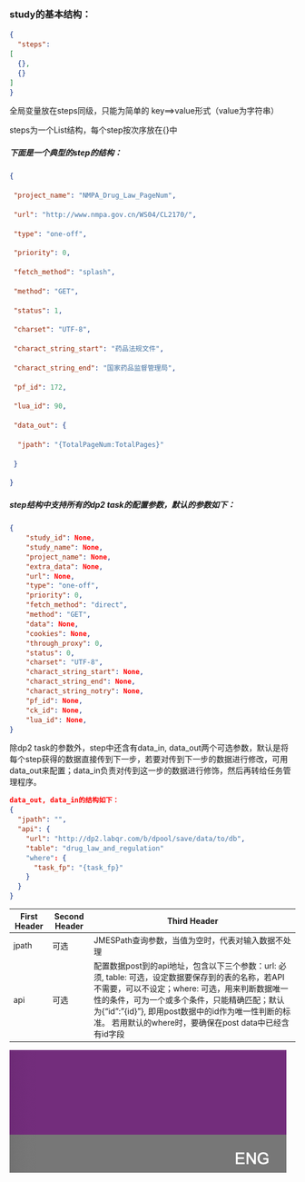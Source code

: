 ### study的基本结构：

```json
{
  "steps": 
[
  {},
  {}
]
}
```

全局变量放在steps同级，只能为简单的 key==>value形式（value为字符串）

steps为一个List结构，每个step按次序放在{}中



##### 下面是一个典型的step的结构：

```json
{

 "project_name": "NMPA_Drug_Law_PageNum",

 "url": "http://www.nmpa.gov.cn/WS04/CL2170/",

 "type": "one-off",

 "priority": 0,

 "fetch_method": "splash",

 "method": "GET",

 "status": 1,

 "charset": "UTF-8",

 "charact_string_start": "药品法规文件",

 "charact_string_end": "国家药品监督管理局",

 "pf_id": 172,

 "lua_id": 90,

 "data_out": {

  "jpath": "{TotalPageNum:TotalPages}"

 }

}
```

##### step结构中支持所有的dp2 task的配置参数，默认的参数如下：

```json
{
    "study_id": None,
    "study_name": None,
    "project_name": None,
    "extra_data": None,
    "url": None,
    "type": "one-off",
    "priority": 0,
    "fetch_method": "direct",
    "method": "GET",
    "data": None,
    "cookies": None,
    "through_proxy": 0,
    "status": 0,
    "charset": "UTF-8",
    "charact_string_start": None,
    "charact_string_end": None,
    "charact_string_notry": None,
    "pf_id": None,
    "ck_id": None,
    "lua_id": None,
}
```

除dp2 task的参数外，step中还含有data_in, data_out两个可选参数，默认是将每个step获得的数据直接传到下一步，若要对传到下一步的数据进行修改，可用data_out来配置；data_in负责对传到这一步的数据进行修饰，然后再转给任务管理程序。

```json
data_out, data_in的结构如下：
{
  "jpath": "",
  "api": {
    "url": "http://dp2.labqr.com/b/dpool/save/data/to/db",
    "table": "drug_law_and_regulation"
    "where": {
      "task_fp": "{task_fp}"
    }
  }
}
```

| First Header | Second Header | Third Header                                                 |
| ------------ | ------------- | ------------------------------------------------------------ |
| jpath        | 可选          | JMESPath查询参数，当值为空时，代表对输入数据不处理           |
| api          | 可选          | 配置数据post到的api地址，包含以下三个参数：url: 必须, table: 可选，设定数据要保存到的表的名称，若API不需要，可以不设定；where: 可选，用来判断数据唯一性的条件，可为一个或多个条件，只能精确匹配；默认为{“id”:”{id}”}, 即用post数据中的id作为唯一性判断的标准。 若用默认的where时，要确保在post data中已经含有id字段 |

![image-20230920114756354](assets/image-20230920114756354.png)
